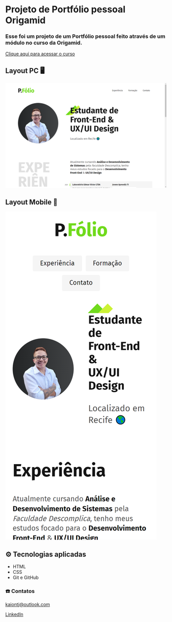 # Projeto de Portfólio pessoal Origamid

### Esse foi um projeto de um **Portfólio pessoal** feito através de um módulo no curso da Origamid.
[Clique aqui para acessar o curso](https://www.origamid.com/)

## Layout PC 🖥️
![preview](https://github.com/codingkaio/codingkaio.github.io/blob/codingkaio-img/codingkaio-pc.png)

## Layout Mobile 📱
![preview](https://github.com/codingkaio/codingkaio.github.io/blob/codingkaio-img/codingkaio-mobile.png)

## ⚙️ Tecnologias aplicadas

- HTML
- CSS
- Git e GitHub

### ☎️ Contatos
kaiontj@outlook.com

[LinkedIn](https://www.linkedin.com/in/kaiocmd/)
